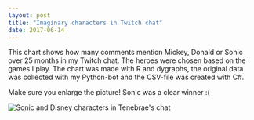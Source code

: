 ```yaml
---
layout: post
title: "Imaginary characters in Twitch chat"
date: 2017-06-14
---
```


This chart shows how many comments mention Mickey, Donald or Sonic over 25 months in my Twitch chat. The heroes were chosen based on the games I play. The chart was made with R and dygraphs, the original data was collected with my Python-bot and the CSV-file was created with C#.

Make sure you enlarge the picture! Sonic was a clear winner :(

<img alt="Sonic and Disney characters in Tenebrae's chat" src="http://i.imgur.com/dL0QiFW.png" />
